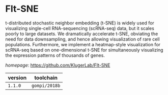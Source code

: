 # FIt-SNE

t-distributed stochastic neighbor embedding (t-SNE) is widely used for  visualizing single-cell RNA-sequencing (scRNA-seq) data, but it scales poorly to large  datasets. We dramatically accelerate t-SNE, obviating the need for data downsampling, and  hence allowing visualization of rare cell populations. Furthermore, we implement a  heatmap-style visualization for scRNA-seq based on one-dimensional t-SNE for simultaneously  visualizing the expression patterns of thousands of genes.

*homepage*: <https://github.com/KlugerLab/FIt-SNE>

version | toolchain
--------|----------
``1.1.0`` | ``gompi/2018b``
